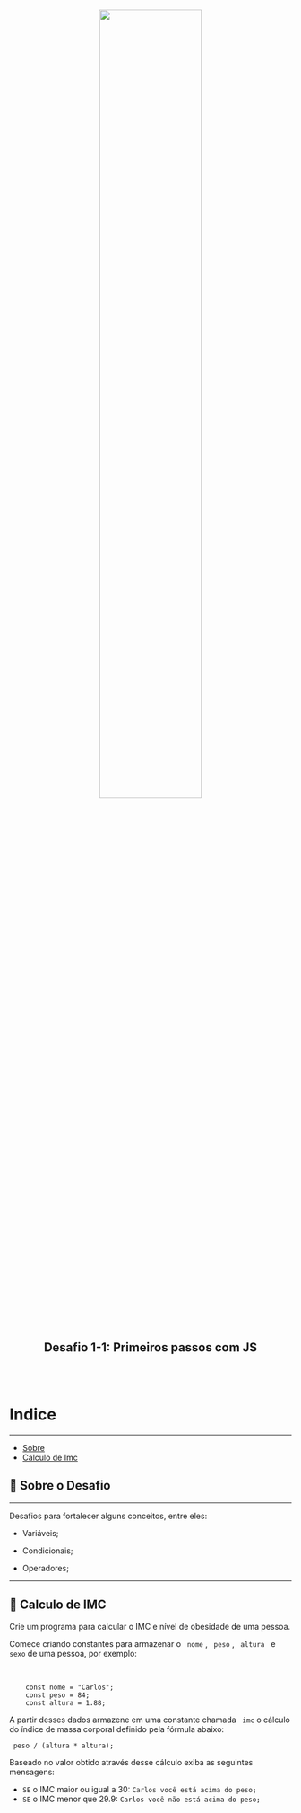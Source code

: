 <h1 align="center">
    <img src="https://ik.imagekit.io/n8yldlhahz/launchbase_tMFxzi0lp.png" width="60%">
</h1>


<h2 align="center">Desafio 1-1: Primeiros passos com JS</h2>
<br /><br />

# Indice
---

- [Sobre](#-sobre-o-desafio)
- [Calculo de Imc](#-calculo-de-imc)


## 🚀 **Sobre o Desafio**
---

Desafios para fortalecer alguns conceitos, entre eles:

- Variáveis; 

- Condicionais;

- Operadores;

---

## 🚀 **Calculo de IMC**

Crie um programa para calcular o IMC e nível de obesidade de uma pessoa.

Comece criando constantes para armazenar o ``` nome``` , ``` peso``` ,  ```  altura  ```  e  ```  sexo```  de uma pessoa, por exemplo:

<br />

``` 
    const nome = "Carlos";
    const peso = 84;
    const altura = 1.88;

```

A partir desses dados armazene em uma constante chamada ``` imc```  o cálculo do índice de massa corporal definido pela fórmula abaixo:

``` peso / (altura * altura);``` 

Baseado no valor obtido através desse cálculo exiba as seguintes mensagens:

* ``` SE ``` o IMC maior ou igual a 30: ``` Carlos você está acima do peso; ```
* ``` SE ``` o IMC menor que 29.9: ``` Carlos você não está acima do peso; ```